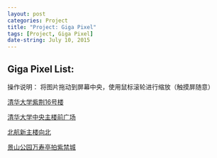```yaml
---
layout: post
categories: Project
title: "Project: Giga Pixel"
tags: [Project, Giga Pixel]
date-string: July 10, 2015
---
```


## Giga Pixel List:
操作说明：
将图片拖动到屏幕中央，使用鼠标滚轮进行缩放（触摸屏随意）

[清华大学紫荆16号楼](http://media.au.tsinghua.edu.cn/giga_zijing16/giga.html)

[清华大学中央主楼前广场](http://media.au.tsinghua.edu.cn/giga/giga.html)

[北航新主楼向北](http://media.au.tsinghua.edu.cn/giga3/giga.html)

[景山公园万寿亭拍紫禁城](http://media.au.tsinghua.edu.cn/giga_fc/giga.html)

